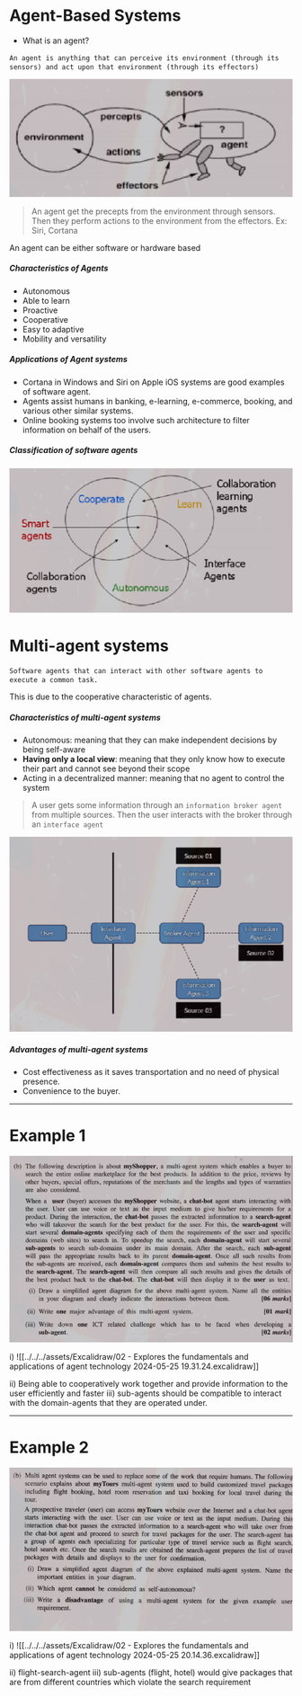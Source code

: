 # Agent-Based Systems

- What is an agent?

```
An agent is anything that can perceive its environment (through its sensors) and act upon that environment (through its effectors)
```

![](../../../assets/Images/Pasted%20image%2020240525184441.png)

>An agent get the precepts from the environment through sensors.
 Then they perform actions to the environment from the effectors. Ex: Siri, Cortana

An agent can be either software or hardware based
##### Characteristics of Agents

- Autonomous
- Able to learn
- Proactive
- Cooperative
- Easy to adaptive
- Mobility and versatility

##### Applications of Agent systems

- Cortana in Windows and Siri on Apple iOS systems are good examples of software agent.
- Agents assist humans in banking, e-learning, e-commerce, booking, and various other similar systems.
- Online booking systems too involve such architecture to filter information on behalf of the users.



##### Classification of software agents

![](../../../assets/Images/Pasted%20image%2020240525185135.png)

# Multi-agent systems

```
Software agents that can interact with other software agents to execute a common task.
```

This is due to the cooperative characteristic of agents.

##### Characteristics of multi-agent systems

- Autonomous: meaning that they can make independent decisions by being self-aware
- **Having only a local view**: meaning that they only know how to execute their part and cannot see beyond their scope
- Acting in a decentralized manner: meaning that no agent to control the system


> A user gets some information through an `information broker agent` from multiple sources. Then the user interacts with the broker through an `interface agent`

![](../../../assets/Images/Pasted%20image%2020240525190530.png)

##### Advantages of multi-agent systems

- Cost effectiveness as it saves transportation and no need of physical presence.
- Convenience to the buyer.


___
# Example 1

![](../../../assets/Images/Pasted%20image%2020240525193537.png)

i)
![[../../../assets/Excalidraw/02 - Explores the fundamentals and applications of agent technology 2024-05-25 19.31.24.excalidraw]]

ii) Being able to cooperatively work together and provide information to the user efficiently and faster
iii) sub-agents should be compatible to interact with the domain-agents that they are operated under.  

--- 
# Example 2

![](../../../assets/Images/Pasted%20image%2020240525202034.png)

i) 
![[../../../assets/Excalidraw/02 - Explores the fundamentals and applications of agent technology 2024-05-25 20.14.36.excalidraw]]

ii) flight-search-agent
iii) sub-agents (flight, hotel) would give packages that are from different countries which violate the search requirement 
